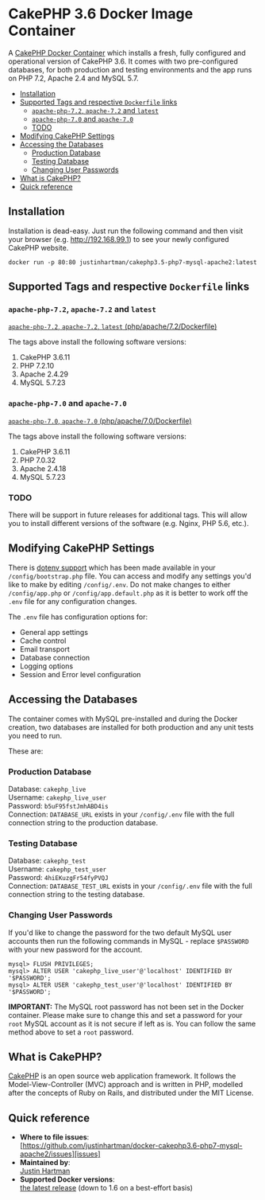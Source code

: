 # CakePHP 3.6 Docker Image Container

A [CakePHP Docker Container][docker] which installs a fresh, fully configured
and operational version of CakePHP 3.6. It comes with two pre-configured
databases, for both production and testing environments and the app runs on PHP
7.2, Apache 2.4 and MySQL 5.7.

<!-- TOC START min:2 max:6 link:true update:true -->
- [Installation](#installation)
- [Supported Tags and respective `Dockerfile` links](#supported-tags-and-respective-dockerfile-links)
    - [`apache-php-7.2`, `apache-7.2` and `latest`](#apache-php-72-apache-72-and-latest)
    - [`apache-php-7.0` and `apache-7.0`](#apache-php-70-and-apache-70)
    - [TODO](#todo)
- [Modifying CakePHP Settings](#modifying-cakephp-settings)
- [Accessing the Databases](#accessing-the-databases)
    - [Production Database](#production-database)
    - [Testing Database](#testing-database)
    - [Changing User Passwords](#changing-user-passwords)
- [What is CakePHP?](#what-is-cakephp)
- [Quick reference](#quick-reference)

<!-- TOC END -->
## Installation

Installation is dead-easy. Just run the following command and then visit
your browser (e.g. http://192.168.99.1) to see your newly configured CakePHP
website.

```docker
docker run -p 80:80 justinhartman/cakephp3.5-php7-mysql-apache2:latest
```

## Supported Tags and respective `Dockerfile` links

### `apache-php-7.2`, `apache-7.2` and `latest`

[`apache-php-7.2`, `apache-7.2`, `latest` (php/apache/7.2/Dockerfile)][7.2]

The tags above install the following software versions:

1. CakePHP 3.6.11
1. PHP 7.2.10
1. Apache 2.4.29
1. MySQL 5.7.23

### `apache-php-7.0` and `apache-7.0`

[`apache-php-7.0`, `apache-7.0` (php/apache/7.0/Dockerfile)][7.0]

The tags above install the following software versions:

1. CakePHP 3.6.11
1. PHP 7.0.32
1. Apache 2.4.18
1. MySQL 5.7.23

### TODO

There will be support in future releases for additional tags. This will allow
you to install different versions of the software (e.g. Nginx, PHP 5.6, etc.).

## Modifying CakePHP Settings

There is [dotenv support][dotenv] which has been made available in your
`/config/bootstrap.php` file. You can access and modify any settings you'd like
to make by editing `/config/.env`. Do not make changes to either
`/config/app.php` or `/config/app.default.php` as it is better to work off the
`.env` file for any configuration changes.

The `.env` file has configuration options for:

- General app settings
- Cache control
- Email transport
- Database connection
- Logging options
- Session and Error level configuration

## Accessing the Databases

The container comes with MySQL pre-installed and during the Docker creation, two
databases are installed for both production and any unit tests you need to run.

These are:

### Production Database

Database: `cakephp_live`  
Username: `cakephp_live_user`  
Password: `b5uF95fstJmhABD4is`  
Connection: `DATABASE_URL` exists in your `/config/.env` file with the full
connection string to the production database.

### Testing Database

Database: `cakephp_test`  
Username: `cakephp_test_user`  
Password: `4hiEKuzgFr54fyPVQJ`  
Connection: `DATABASE_TEST_URL` exists in your `/config/.env` file with the full
connection string to the testing database.

### Changing User Passwords

If you'd like to change the password for the two default MySQL user accounts
then run the following commands in MySQL - replace `$PASSWORD` with your new
password for the account.

```mysql
mysql> FLUSH PRIVILEGES;
mysql> ALTER USER 'cakephp_live_user'@'localhost' IDENTIFIED BY '$PASSWORD';
mysql> ALTER USER 'cakephp_test_user'@'localhost' IDENTIFIED BY '$PASSWORD';
```

**IMPORTANT:** The MySQL root password has not been set in the Docker container.
Please make sure to change this and set a password for your `root` MySQL
account as it is not secure if left as is. You can follow the same method above
to set a `root` password.

## What is CakePHP?

[CakePHP][cakephp] is an open source web application framework. It follows the
Model-View-Controller (MVC) approach and is written in PHP, modelled after the
concepts of Ruby on Rails, and distributed under the MIT License.

## Quick reference

- **Where to file issues**:  
  [https://github.com/justinhartman/docker-cakephp3.6-php7-mysql-apache2/issues][issues]
- **Maintained by**:  
  [Justin Hartman][justinhartman]
- **Supported Docker versions**:  
  [the latest release][releases] (down to 1.6 on a best-effort basis)

[cakephp]: http://cakephp.org
[docker]: https://hub.docker.com/r/justinhartman/cakephp3.5-php7-mysql-apache2/
[dotenv]: https://github.com/josegonzalez/php-dotenv
[justinhartman]: https://github.com/justinhartman
[issues]: https://github.com/justinhartman/docker-cakephp3.6-php7-mysql-apache2/issues
[releases]: https://github.com/docker/docker-ce/releases/latest
[7.2]: https://github.com/justinhartman/docker-cakephp3.5-php7-mysql-apache2/blob/c9a60c3c9ad1a4b1b7bc596fe3ac6dcc99e73d47/php/apache/7.2/Dockerfile
[7.0]: https://github.com/justinhartman/docker-cakephp3.5-php7-mysql-apache2/blob/60946cf5f78f5956f43545f65f5737119e8d202c/php/apache/7.0/Dockerfile
